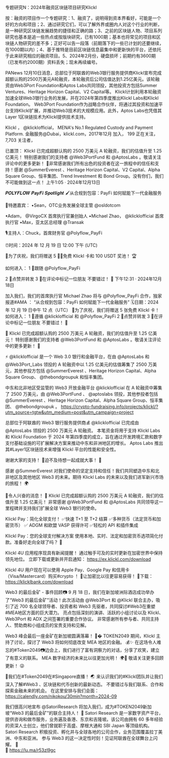 专题研究N：2024年融资区块链项目研究Klickl

按：融资的项目作一个专题研究：1、融资了，说明得到资本界看好，可能是一个好的方向和项目；2、通过研究它们，可以了解外界或圈内人对这个行业的判断，是一种研究区块链发展趋势的捷径和正确的路；3、之前的区块链人物、项目系列研究也基本是追一些热点或按版块研究，已有1000期；基本也将常见的项目和区块链人物研究的差不多；正好可以告一段落（前期落下的一些已计划的还要继续，在1000期以内）；4、基于推特是目前区块链信息最集中和更新快的平台，还依托于此来研究相应的融资项目。5、2024年2月份，硬盘损坏；前期约有3600期（已发布约2000期）资料丢失；现未再续编号。

PANews 12月10日消息，总部位于阿联酋的Web3银行服务提供商Klickl宣布完成超额认购的2500万美元A轮融资，本轮融资后公司估值达到1.25亿美元。该轮融资由Web3Port Foundation和Aptos Labs共同领投，其他投资方包括Summer Ventures、Heritage Horizon Capital、V2 Capital等。
Klickl计划利用本轮融资加速全球Web3银行业务的发展，并在2024年第四季度推出Klickl Labs和Klickl Foundation。
Web3Port Foundation作为战略合作伙伴，将通过其投资和加速平台支持Klickl扩展，并推动Web3技术的大规模应用。此外，Aptos Labs也凭借其Layer 1区块链技术为Klickl提供技术支持。

Klickl
，
@klicklofficial，
MENA's No.1 Regulated Custody and Payment Platform.
金融服务@Dubai，klickl.com，2017年12月 加入，
199 正在关注，
7,703 关注者，


已置顶： Klickl 已完成超额认购的 2500 万美元 A 轮融资，我们的估值升至 1.25 亿美元！
特别感谢我们的支持者
@Web3PortFund
和
@AptosLabs
 。敬请关注评论中的更多更新！ 🚀非常感谢我们所有出色的投资者在这一旅程中的信任和支持！感谢
@SummerEverest
 、Heritage Horizo​​n Capital、V2 Capital、Alpha Square Group、恒丰集团、Trend Investment 和 Bond Group。没有你们，我们不可能做到这一点！ 上午1:05 · 2024年12月13日

𝑷𝑶𝑳𝒀𝑭𝑳𝑶𝑾 𝑷𝒂𝒚𝑭𝒊 𝑺𝒑𝒐𝒕𝒍𝒊𝒈𝒉𝒕
🖌️从合规到包容：PayFi 如何赋能下一代金融服务

🤵特邀嘉宾：
•Sean，OTC业务发展全球主管
@osldotcom

•Adam， 
@VirgoCX
首席执行官兼创始人
•Michael Zhao， 
@klicklofficial
首席执行官
•Max，亚太区总经理
@Transak
 

🎙️主持人：Chuck，首席财务官
@Polyflow_PayFi
 
⏰时间：2024 年 12 月 19 日 12:00 下午 (UTC)

🎉为了庆祝，我们将赠送 5 张⃣免费 Klickl 卡和 100 USDT 奖池！ 🏆

如何进入：
1 ⃣跟随
@Polyflow_PayFi

2 ⃣点赞并转发
3 ⃣在评论中标记一位朋友
不要错过！ 🚀 下午12:31 · 2024年12月18日

加入我们，我们的首席执行官 Michael Zhao 将与
@Polyflow_PayFi
合作，独家报道#AMA ：
“从合规到包容：PayFi 如何赋能下一代金融服务”
🗓日期：2024 年 12 月 19 日中午 12 点（UTC）
🎉为了庆祝，我们将赠送 5 张免费 Klickl 卡！
如何进入：
1 ⃣遵循
@klicklofficial
和
@Polyflow_PayFi
2 ⃣点赞并转发
3 ⃣在评论中标记一位朋友
不要错过！ 🚀

🎉 Klickl 已完成超额认购的 2500 万美元 A 轮融资，我们的估值升至 1.25 亿美元！
特别感谢我们的支持者
@Web3PortFund
和
@AptosLabs
 。敬请关注评论中的更多更新！ 🚀

⚡️
@klicklofficial
是一个 Web 3.0 银行和金融平台，在由
@AptosLabs
和
@Web3Port_Labs
领投的 A 轮融资中以 1.25 亿美元的估值筹集了 2500 万美元，其他参投方包括
@SummerEverest
 、Heritage Horizo​​n Capital、Alpha Square Group、 
@thebondgroupuk
和恒丰集团。


中东和北非地区受监管的 Web3 开放金融平台
@klicklofficial
在 A 轮融资中筹集了 2500 万美元，由
@Web3PortFund
 、 
@aptoslabs
领投，其他参投者包括
@SummerEverest
 、Heritage Horizo​​n Capital、Alpha Square Group、恒丰集团、 
@thebondgroupuk
 。
https://crypto-fundraising.info/projects/klickl/?utm_source=tgtw&utm_medium=post&utm_campaign=project

总部位于阿联酋的 Web3 银行服务提供商💰 
@klicklofficial
已完成由
@AptosLabs
领投的 2500 万美元 A 轮融资。
本笔资金将用于支持 Klickl Labs 和 Klickl Foundation 于 2024 年第四季度的成立，旨在通过开发跨境汇款和数字支付基础设施的可扩展解决方案来推动中东和非洲地区的增长。
Aptos Labs 推出其#Layer1区块链技术来增强 Klickl 平台的性能和安全性。

谢谢大家的支持！ 🎉迫不及待想一起成就大事！ 🚀

感谢
@SummerEverest
对我们使命的坚定支持和信任！我们共同塑造中东和北非地区及其他地区 Web3 的未来。期待 Klickl Labs 的未来以及我们进军新兴市场的旅程！ 🌍

🎉令人兴奋的消息！ 🎉
Klickl 已完成超额认购的 2500 万美元 A 轮融资，我们的估值升至 1.25 亿美元！
非常感谢
@Web3PortFund
和
@AptosLabs
共同领导这一里程碑并支持我们扩展全球 Web3 银行的使命。

Klickl Pay：简化全球支付！
✅快速 T+1 至 T+2 结算
✅多种货币（法定货币和加密货币）
✅ ADGM 和欧盟 VASP 获得许可
✅轻松的 API 和插件集成

 Klickl Pay：您的全球支付解决方案
使用本地、实时、法定和加密货币选项简化付款。准备好走向全球了吗？ 🚀

Klickl 4U 应用程序现具有新闻提醒！
通过触手可及的实时更新在加密世界中保持领先地位。
立即下载或更新并开启通知： https://ex.klickl.com/download

 Klickl 4U 用户现在可以使用 Apple Pay、Google Pay 和信用卡（Visa/Mastercard）购买#crypto ！
🚀让加密比以往更容易获得！
🔗下载： https://klicklbank.com/download

Web3 的最后金矿 - 事件回顾📷
9 月 18 日，我们在新加坡洲际酒店成功举办了“Web3 的最后金矿”活动！此次活动由
@Web3Port
和
@Klickl
联合主办，吸引了近 700 名全球领导者、投资者和 Web3 先驱者，共同探讨#Web3在重塑#MEA地区方面的巨大潜力。
亮点包括深刻的演讲、活跃的小组讨论以及 Klickl、Web3Port 和 ADX 之间签署的重要合作协议。
非常感谢所有参与者、共同主持人、赞助商和小组成员的宝贵支持和见解。

Web3 峰会最后一座金矿在新加坡圆满落幕！ 🚀�
TOKEN2049 期间，Klickl 主持了讨论，探讨了 Web3 将如何彻底改变 MEA 地区的金融。 💰✨
在这场令人难忘的#Token2049📷边会上，我们进行了富有洞察力的对话，分享了欢笑，建立了有意义的联系。
MEA 数字经济的未来比以往更加光明！ 🌍💫
敬请关注更多回顾更新！ 😜

🚀我们在#Token2049在#Singapore直播！ 🌏
来认识我们的#Klickl团队并让我们深入了解#Web3 、区块链和代币创新的最新动态。
不要错过与我们联系、合作和探索金融未来的机会。
在这里安排与我们会面： https://calendly.com/nikokou/30min?month=2024-09 

我们很高兴地宣布
@SatoriResearch
将加入我们，成为#TOKEN2049新加坡“Web3 的最后金矿”的联合主持人！ 🎉
Satori Research 是一家数字资产平台，提供咨询和做市服务，业务遍及香港、东京和吉隆坡。该公司由拥有 60 多年经验的资深人士创立，他们曾就职于高盛、摩根大通和 SBI Japan 等顶级机构。Satori Research 积极投资、孵化并与全球各地的公司合作，业务范围覆盖拉丁美洲、中东和亚洲。
参与 Web3 的这一决定性时刻！见证阿联酋在全球舞台上闪耀。 🌟   
🔗 https://lu.ma/r53zl9gc  